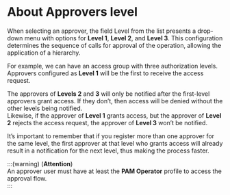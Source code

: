# About Approvers level

When selecting an approver, the field Level from the list presents a drop-down menu with options for **Level 1**, **Level 2**, and **Level 3**. This configuration determines the sequence of calls for approval of the operation, allowing the application of a hierarchy.

For example, we can have an access group with three authorization levels. Approvers configured as **Level 1** will be the first to receive the access request.

The approvers of **Levels 2** and **3** will only be notified after the first-level approvers grant access. If they don’t, then access will be denied without the other levels being notified.  
Likewise, if the approver of **Level 1** grants access, but the approver of **Level 2** rejects the access request, the approver of **Level 3** won’t be notified.

It’s important to remember that if you register more than one approver for the same level, the first approver at that level who grants access will already result in a notification for the next level, thus making the process faster.

:::(warning) (**Attention**)  
An approver user must have at least the **PAM Operator** profile to access the approval flow.  
:::